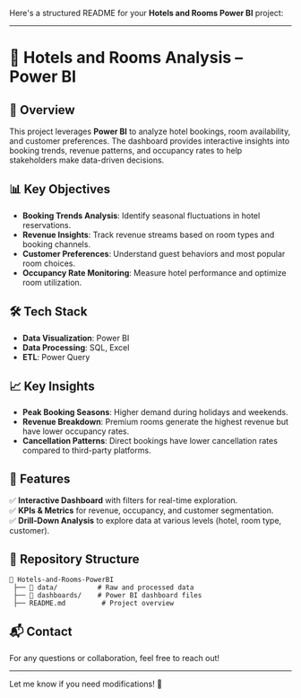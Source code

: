 Here's a structured README for your **Hotels and Rooms Power BI** project:  

---

# 🏨 Hotels and Rooms Analysis – Power BI  

## 📌 Overview  
This project leverages **Power BI** to analyze hotel bookings, room availability, and customer preferences. The dashboard provides interactive insights into booking trends, revenue patterns, and occupancy rates to help stakeholders make data-driven decisions.  

## 📊 Key Objectives  
- **Booking Trends Analysis**: Identify seasonal fluctuations in hotel reservations.  
- **Revenue Insights**: Track revenue streams based on room types and booking channels.  
- **Customer Preferences**: Understand guest behaviors and most popular room choices.  
- **Occupancy Rate Monitoring**: Measure hotel performance and optimize room utilization.  

## 🛠️ Tech Stack  
- **Data Visualization**: Power BI  
- **Data Processing**: SQL, Excel  
- **ETL**: Power Query  

## 📈 Key Insights  
- **Peak Booking Seasons**: Higher demand during holidays and weekends.  
- **Revenue Breakdown**: Premium rooms generate the highest revenue but have lower occupancy rates.  
- **Cancellation Patterns**: Direct bookings have lower cancellation rates compared to third-party platforms.  

## 📌 Features  
✅ **Interactive Dashboard** with filters for real-time exploration.  
✅ **KPIs & Metrics** for revenue, occupancy, and customer segmentation.  
✅ **Drill-Down Analysis** to explore data at various levels (hotel, room type, customer).  

## 📂 Repository Structure  
```
📁 Hotels-and-Rooms-PowerBI  
 ├── 📜 data/          # Raw and processed data  
 ├── 📜 dashboards/    # Power BI dashboard files    
 ├── README.md         # Project overview  
```  

## 📬 Contact  
For any questions or collaboration, feel free to reach out!  

---

Let me know if you need modifications! 🚀
